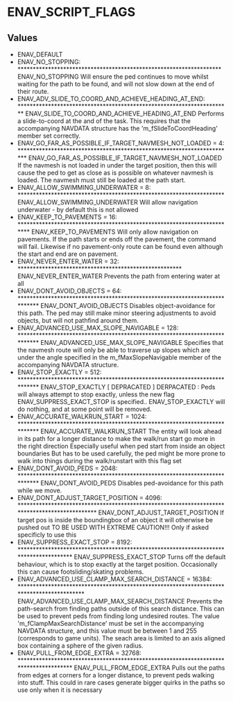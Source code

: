 # ENAV_SCRIPT_FLAGS

## Values
* ENAV_DEFAULT
* ENAV_NO_STOPPING: *******************************************************************
ENAV_NO_STOPPING
Will ensure the ped continues to move whilst waiting for the path
to be found, and will not slow down at the end of their route.
* ENAV_ADV_SLIDE_TO_COORD_AND_ACHIEVE_HEADING_AT_END: **********************************************************************
ENAV_SLIDE_TO_COORD_AND_ACHIEVE_HEADING_AT_END
Performs a slide-to-coord at the and of the task. This requires that
the accompanying NAVDATA structure has the 'm_fSlideToCoordHeading'
member set correctly.
* ENAV_GO_FAR_AS_POSSIBLE_IF_TARGET_NAVMESH_NOT_LOADED = 4: ***********************************************************************
ENAV_GO_FAR_AS_POSSIBLE_IF_TARGET_NAVMESH_NOT_LOADED
If the navmesh is not loaded in under the target position, then this
will cause the ped to get as close as is possible on whatever navmesh
is loaded.  The navmesh must still be loaded at the path start.
* ENAV_ALLOW_SWIMMING_UNDERWATER = 8: ********************************************************************
ENAV_ALLOW_SWIMMING_UNDERWATER
Will allow navigation underwater - by default this is not allowed
* ENAV_KEEP_TO_PAVEMENTS = 16: ************************************************************************
ENAV_KEEP_TO_PAVEMENTS
Will only allow navigation on pavements.  If the path starts or ends
off the pavement, the command will fail.  Likewise if no pavement-only
route can be found even although the start and end are on pavement.
* ENAV_NEVER_ENTER_WATER = 32: ******************************************************
ENAV_NEVER_ENTER_WATER
Prevents the path from entering water at all
* ENAV_DONT_AVOID_OBJECTS = 64: ***************************************************************************
ENAV_DONT_AVOID_OBJECTS
Disables object-avoidance for this path.  The ped may still make minor
steering adjustments to avoid objects, but will not pathfind around them.
* ENAV_ADVANCED_USE_MAX_SLOPE_NAVIGABLE = 128: ***************************************************************************
ENAV_ADVANCED_USE_MAX_SLOPE_NAVIGABLE
Specifies that the navmesh route will only be able to traverse up slopes
which are under the angle specified in the m_fMaxSlopeNavigable member of
the accompanying NAVDATA structure.
* ENAV_STOP_EXACTLY = 512: ***************************************************************************
ENAV_STOP_EXACTLY [ DEPRACATED ]
DERPACATED : Peds will always attempt to stop exactly, unless the new
flag ENAV_SUPPRESS_EXACT_STOP is specified..
ENAV_STOP_EXACTLY will do nothing, and at some point will be removed.
* ENAV_ACCURATE_WALKRUN_START = 1024: ***************************************************************************
ENAV_ACCURATE_WALKRUN_START
The entity will look ahead in its path for a longer distance to make the
walk/run start go more in the right direction
Especially useful when ped start from inside an object boundaries
But has to be used carefully, the ped might be more prone to walk into
things during the walk/runstart with this flag set
* ENAV_DONT_AVOID_PEDS = 2048: ***************************************************************************
ENAV_DONT_AVOID_PEDS
Disables ped-avoidance for this path while we move.
* ENAV_DONT_ADJUST_TARGET_POSITION = 4096: **********************************************************************************************
ENAV_DONT_ADJUST_TARGET_POSITION
If target pos is inside the boundingbox of an object it will otherwise be pushed out
TO BE USED WITH EXTREME CAUTION!!! Only if asked specificly to use this
* ENAV_SUPPRESS_EXACT_STOP = 8192: **************************************************************************************
ENAV_SUPPRESS_EXACT_STOP
Turns off the default behaviour, which is to stop exactly at the target position.
Occasionally this can cause footsliding/skating problems.
* ENAV_ADVANCED_USE_CLAMP_MAX_SEARCH_DISTANCE = 16384: ******************************************************************************************
ENAV_ADVANCED_USE_CLAMP_MAX_SEARCH_DISTANCE
Prevents the path-search from finding paths outside of this search distance.
This can be used to prevent peds from finding long undesired routes.
The value 'm_fClampMaxSearchDistance' must be set in the accompanying NAVDATA structure,
and this value must be between 1 and 255 (corresponds to game units).
The seach area is limited to an axis aligned box containing a sphere of the given radius.
* ENAV_PULL_FROM_EDGE_EXTRA = 32768: **************************************************************************************
ENAV_PULL_FROM_EDGE_EXTRA
Pulls out the paths from edges at corners for a longer distance, to prevent peds walking
into stuff. This could in rare cases generate bigger quirks in the paths so use only
when it is necessary